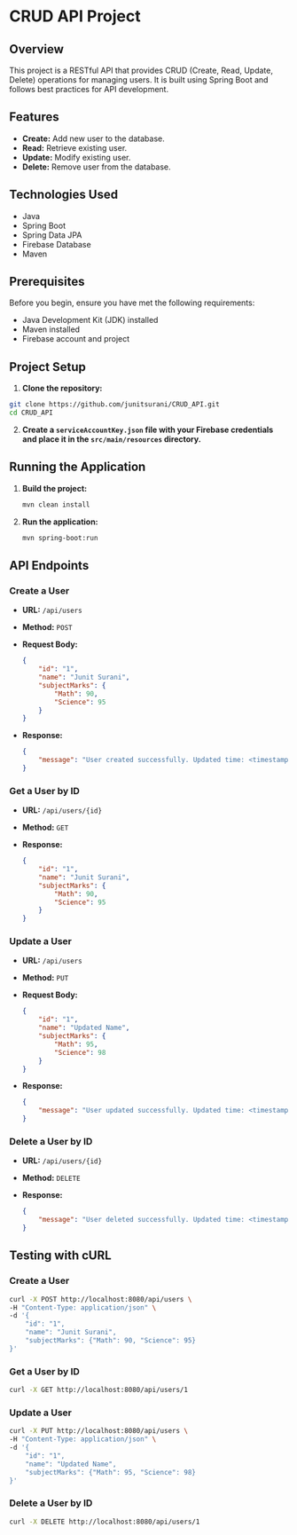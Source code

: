 # CRUD API Project

## Overview

This project is a RESTful API that provides CRUD (Create, Read, Update, Delete) operations for managing users. It is built using Spring Boot and follows best practices for API development.

## Features

- **Create:** Add new user to the database.
- **Read:** Retrieve existing user.
- **Update:** Modify existing user.
- **Delete:** Remove user from the database.

## Technologies Used

- Java
- Spring Boot
- Spring Data JPA
- Firebase Database
- Maven

## Prerequisites

Before you begin, ensure you have met the following requirements:
- Java Development Kit (JDK) installed
- Maven installed
- Firebase account and project

## Project Setup

1. **Clone the repository:**

```bash
git clone https://github.com/junitsurani/CRUD_API.git
cd CRUD_API
```

2. **Create a `serviceAccountKey.json` file with your Firebase credentials and place it in the `src/main/resources` directory.**

## Running the Application

1. **Build the project:**

    ```bash
    mvn clean install
    ```

2. **Run the application:**

    ```bash
    mvn spring-boot:run
    ```

## API Endpoints

### Create a User

- **URL:** `/api/users`
- **Method:** `POST`
- **Request Body:**

    ```json
    {
        "id": "1",
        "name": "Junit Surani",
        "subjectMarks": {
            "Math": 90,
            "Science": 95
        }
    }
    ```

- **Response:**

    ```json
    {
        "message": "User created successfully. Updated time: <timestamp>"
    }
    ```

### Get a User by ID

- **URL:** `/api/users/{id}`
- **Method:** `GET`
- **Response:**

    ```json
    {
        "id": "1",
        "name": "Junit Surani",
        "subjectMarks": {
            "Math": 90,
            "Science": 95
        }
    }
    ```


### Update a User

- **URL:** `/api/users`
- **Method:** `PUT`
- **Request Body:**

    ```json
    {
        "id": "1",
        "name": "Updated Name",
        "subjectMarks": {
            "Math": 95,
            "Science": 98
        }
    }
    ```

- **Response:**

    ```json
    {
        "message": "User updated successfully. Updated time: <timestamp>"
    }
    ```

### Delete a User by ID

- **URL:** `/api/users/{id}`
- **Method:** `DELETE`
- **Response:**

    ```json
    {
        "message": "User deleted successfully. Updated time: <timestamp>"
    }
    ```

## Testing with cURL

### Create a User

```bash
curl -X POST http://localhost:8080/api/users \
-H "Content-Type: application/json" \
-d '{
    "id": "1",
    "name": "Junit Surani",
    "subjectMarks": {"Math": 90, "Science": 95}
}'
```

### Get a User by ID

```bash
curl -X GET http://localhost:8080/api/users/1
```

### Update a User

```bash
curl -X PUT http://localhost:8080/api/users \
-H "Content-Type: application/json" \
-d '{
    "id": "1",
    "name": "Updated Name",
    "subjectMarks": {"Math": 95, "Science": 98}
}'
```

### Delete a User by ID

```bash
curl -X DELETE http://localhost:8080/api/users/1
```


